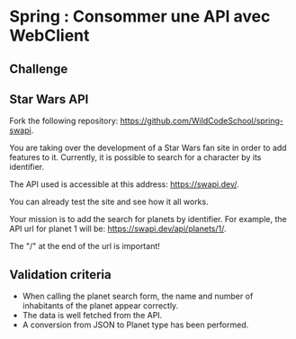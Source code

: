 # Spring : Consommer une API avec WebClient

## Challenge
## Star Wars API
Fork the following repository: https://github.com/WildCodeSchool/spring-swapi.

You are taking over the development of a Star Wars fan site in order to add features to it. Currently, it is possible to search for a character by its identifier.

The API used is accessible at this address: https://swapi.dev/.

You can already test the site and see how it all works.

Your mission is to add the search for planets by identifier. For example, the API url for planet 1 will be: https://swapi.dev/api/planets/1/.

The "/" at the end of the url is important!

## Validation criteria
- When calling the planet search form, the name and number of inhabitants of the planet appear correctly.
- The data is well fetched from the API.
- A conversion from JSON to Planet type has been performed.